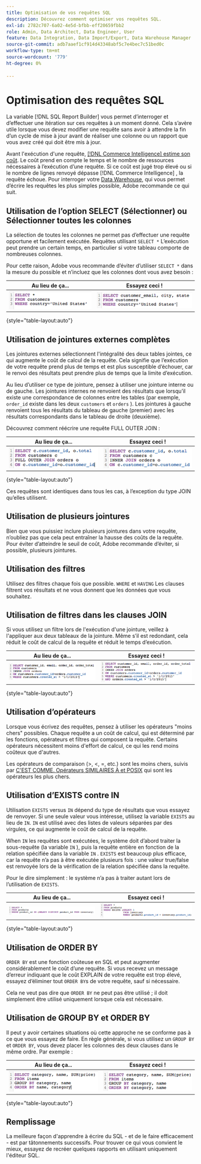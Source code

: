 ```yaml
---
title: Optimisation de vos requêtes SQL
description: Découvrez comment optimiser vos requêtes SQL.
exl-id: 2782c707-6a02-4e5d-bfbb-eff20659fbb2
role: Admin, Data Architect, Data Engineer, User
feature: Data Integration, Data Import/Export, Data Warehouse Manager
source-git-commit: adb7aaef1cf914d43348abf5c7e4bec7c51bed0c
workflow-type: tm+mt
source-wordcount: '779'
ht-degree: 0%

---
```


# Optimisation des requêtes SQL

La variable [!DNL SQL Report Builder] vous permet d’interroger et d’effectuer une itération sur ces requêtes à un moment donné. Cela s’avère utile lorsque vous devez modifier une requête sans avoir à attendre la fin d’un cycle de mise à jour avant de réaliser une colonne ou un rapport que vous avez créé qui doit être mis à jour.

Avant l&#39;exécution d&#39;une requête, [[!DNL Commerce Intelligence] estime son coût](https://experienceleague.adobe.com/docs/commerce-knowledge-base/kb/troubleshooting/miscellaneous/sql-queries-explain-cost-errors.html). Le coût prend en compte le temps et le nombre de ressources nécessaires à l’exécution d’une requête. Si ce coût est jugé trop élevé ou si le nombre de lignes renvoyé dépasse [!DNL Commerce Intelligence] , la requête échoue. Pour interroger votre [Data Warehouse](../data-analyst/data-warehouse-mgr/tour-dwm.md), qui vous permet d’écrire les requêtes les plus simples possible, Adobe recommande ce qui suit.

## Utilisation de l’option SELECT (Sélectionner) ou Sélectionner toutes les colonnes

La sélection de toutes les colonnes ne permet pas d’effectuer une requête opportune et facilement exécutée. Requêtes utilisant `SELECT *` L’exécution peut prendre un certain temps, en particulier si votre tableau comporte de nombreuses colonnes.

Pour cette raison, Adobe vous recommande d’éviter d’utiliser `SELECT *` dans la mesure du possible et n’incluez que les colonnes dont vous avez besoin :

| **Au lieu de ça...** | **Essayez ceci !** |
|-----|-----|
| ![](../../mbi/assets/Select_all_1.png) | ![](../../mbi/assets/Select_all_2.png) |

{style="table-layout:auto"}

## Utilisation de jointures externes complètes

Les jointures externes sélectionnent l&#39;intégralité des deux tables jointes, ce qui augmente le coût de calcul de la requête. Cela signifie que l’exécution de votre requête prend plus de temps et est plus susceptible d’échouer, car le renvoi des résultats peut prendre plus de temps que la limite d’exécution.

Au lieu d’utiliser ce type de jointure, pensez à utiliser une jointure interne ou de gauche. Les jointures internes ne renvoient des résultats que lorsqu’il existe une correspondance de colonnes entre les tables (par exemple, `order_id` existe dans les deux `customers` et `orders` ). Les jointures à gauche renvoient tous les résultats du tableau de gauche (premier) avec les résultats correspondants dans le tableau de droite (deuxième).

Découvrez comment réécrire une requête FULL OUTER JOIN :

| **Au lieu de ça...** | **Essayez ceci !** |
|-----|-----|
| ![](../../mbi/assets/Full_Outer_Join_1.png) | ![](../../mbi/assets/Full_Outer_Join_2.png) |

{style="table-layout:auto"}

Ces requêtes sont identiques dans tous les cas, à l’exception du type JOIN qu’elles utilisent.

## Utilisation de plusieurs jointures

Bien que vous puissiez inclure plusieurs jointures dans votre requête, n’oubliez pas que cela peut entraîner la hausse des coûts de la requête. Pour éviter d’atteindre le seuil de coût, Adobe recommande d’éviter, si possible, plusieurs jointures.

## Utilisation des filtres

Utilisez des filtres chaque fois que possible. `WHERE` et `HAVING` Les clauses filtrent vos résultats et ne vous donnent que les données que vous souhaitez.

## Utilisation de filtres dans les clauses JOIN

Si vous utilisez un filtre lors de l&#39;exécution d&#39;une jointure, veillez à l&#39;appliquer aux deux tableaux de la jointure. Même s’il est redondant, cela réduit le coût de calcul de la requête et réduit le temps d’exécution.

| **Au lieu de ça...** | **Essayez ceci !** |
|-----|-----|
| ![](../../mbi/assets/Join_filters_1.png) | ![](../../mbi/assets/Join_filters_2.png) |

{style="table-layout:auto"}

## Utilisation d’opérateurs

Lorsque vous écrivez des requêtes, pensez à utiliser les opérateurs &quot;moins chers&quot; possibles. Chaque requête a un coût de calcul, qui est déterminé par les fonctions, opérateurs et filtres qui composent la requête. Certains opérateurs nécessitent moins d&#39;effort de calcul, ce qui les rend moins coûteux que d&#39;autres.

Les opérateurs de comparaison (>, &lt;, =, etc.) sont les moins chers, suivis par [C&#39;EST COMME. Opérateurs SIMILAIRES À et POSIX](https://www.postgresql.org/docs/9.5/functions-matching.html) qui sont les opérateurs les plus chers.

## Utilisation d’EXISTS contre IN

Utilisation `EXISTS` versus `IN` dépend du type de résultats que vous essayez de renvoyer. Si une seule valeur vous intéresse, utilisez la variable `EXISTS` au lieu de `IN`. `IN` est utilisé avec des listes de valeurs séparées par des virgules, ce qui augmente le coût de calcul de la requête.

When `IN` les requêtes sont exécutées, le système doit d’abord traiter la sous-requête (la variable `IN` ), puis la requête entière en fonction de la relation spécifiée dans la variable `IN` . `EXISTS` est beaucoup plus efficace, car la requête n’a pas à être exécutée plusieurs fois : une valeur true/false est renvoyée lors de la vérification de la relation spécifiée dans la requête.

Pour le dire simplement : le système n’a pas à traiter autant lors de l’utilisation de `EXISTS`.

| **Au lieu de ça...** | **Essayez ceci !** |
|-----|-----|
| ![](../../mbi/assets/Exists_1.png) | ![](../../mbi/assets/Exists_2.png) |

{style="table-layout:auto"}

## Utilisation de ORDER BY

`ORDER BY` est une fonction coûteuse en SQL et peut augmenter considérablement le coût d’une requête. Si vous recevez un message d’erreur indiquant que le coût EXPLAIN de votre requête est trop élevé, essayez d’éliminer tout `ORDER BY`s de votre requête, sauf si nécessaire.

Cela ne veut pas dire que `ORDER BY` ne peut pas être utilisé ; il doit simplement être utilisé uniquement lorsque cela est nécessaire.

## Utilisation de GROUP BY et ORDER BY

Il peut y avoir certaines situations où cette approche ne se conforme pas à ce que vous essayez de faire. En règle générale, si vous utilisez un `GROUP BY` et `ORDER BY`, vous devez placer les colonnes des deux clauses dans le même ordre. Par exemple :

| **Au lieu de ça...** | **Essayez ceci !** |
|-----|-----|
| ![](../../mbi/assets/Group_by_2.png) | ![](../../mbi/assets/Group_by_1.png) |

{style="table-layout:auto"}

## Remplissage

La meilleure façon d&#39;apprendre à écrire du SQL - et de le faire efficacement - est par tâtonnements successifs. Pour trouver ce qui vous convient le mieux, essayez de recréer quelques rapports en utilisant uniquement l&#39;éditeur SQL.
